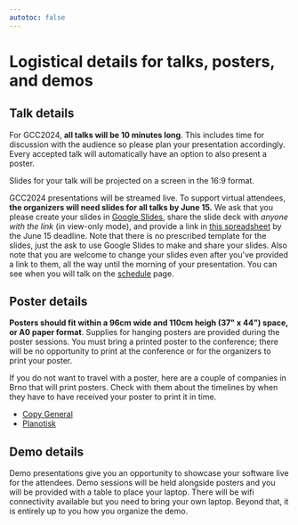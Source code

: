 ```yaml
---
autotoc: false
---
```


<slot name="/events/gcc2024/header" />

# Logistical details for talks, posters, and demos


## Talk details

For GCC2024, **all talks will be 10 minutes long**. This includes time for
discussion with the audience so please plan your presentation accordingly. Every
accepted talk will automatically have an option to also present a poster.

Slides for your talk will be projected on a screen in the 16:9 format.

GCC2024 presentations will be streamed live. To support virtual attendees, **the
organizers will need slides for all talks by June 15.** We ask that you please
create your slides in [Google Slides](https://slides.google.com), share the
slide deck with *anyone with the link* (in view-only mode), and provide a link
in [this
spreadsheet](https://docs.google.com/spreadsheets/d/1-YnNkpP9jQ40SlFno-eemR33-KfjBn-W2vPkC5LhRCk/edit?usp=sharing)
by the June 15 deadline. Note that there is no prescribed template for the
slides, just the ask to use Google Slides to make and share your slides. Also
note that you are welcome to change your slides even after you've provided a
link to them, all the way until the morning of your presentation. You can see
when you will talk on the [schedule](/events/gcc2024/schedule/#talks) page.


## Poster details

**Posters should fit within a 96cm wide and 110cm heigh (37" x 44") space, or A0
paper format**. Supplies for hanging posters are provided during the poster
sessions. You must bring a printed poster to the conference; there will be no
opportunity to print at the conference or for the organizers to print your
poster.

If you do not want to travel with a poster, here are a couple of companies in
Brno that will print posters. Check with them about the timelines by when they
have to have received your poster to print it in time.

* [Copy General](https://www.copygeneral.cz/velke-tiskoviny/plakaty)
* [Planotisk](https://www.planotisk.cz/)


## Demo details

Demo presentations give you an opportunity to showcase your software live for
the attendees. Demo sessions will be held alongside posters and you will be
provided with a table to place your laptop. There will be wifi connectivity
available but you need to bring your own laptop. Beyond that, it is entirely up
to you how you organize the demo.
